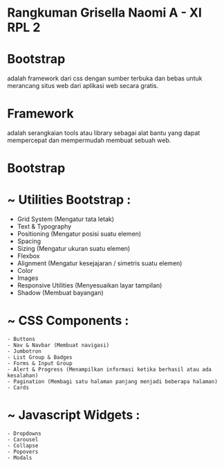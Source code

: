 # Rangkuman Grisella Naomi A - XI RPL 2
# Bootstrap 
adalah framework dari css dengan sumber terbuka dan bebas untuk merancang situs web dari aplikasi web secara gratis.

# Framework 
adalah serangkaian tools atau library sebagai alat bantu yang dapat mempercepat dan mempermudah membuat sebuah web. 

# Bootstrap 
# ~ Utilities Bootstrap :	
 - Grid System (Mengatur tata letak)
 - Text & Typography 
 - Positioning (Mengatur posisi suatu elemen)
 - Spacing
 - Sizing (Mengatur ukuran suatu elemen)
 - Flexbox
 - Alignment (Mengatur kesejajaran / simetris suatu elemen)
 - Color 
 - Images 
 - Responsive Utilities (Menyesuaikan layar tampilan)
 - Shadow (Membuat bayangan)
# ~ CSS Components :
	- Buttons 
	- Nav & Navbar (Membuat navigasi)
	- Jumbotron 
	- List Group & Badges 
	- Forms & Input Group
	- Alert & Progress (Menampilkan informasi ketika berhasil atau ada kesalahan)
	- Pagination (Membagi satu halaman panjang menjadi beberapa halaman)
	- Cards 
# ~ Javascript Widgets :
	- Dropdowns 
	- Carousel 
	- Collapse
	- Popovers
	- Modals
